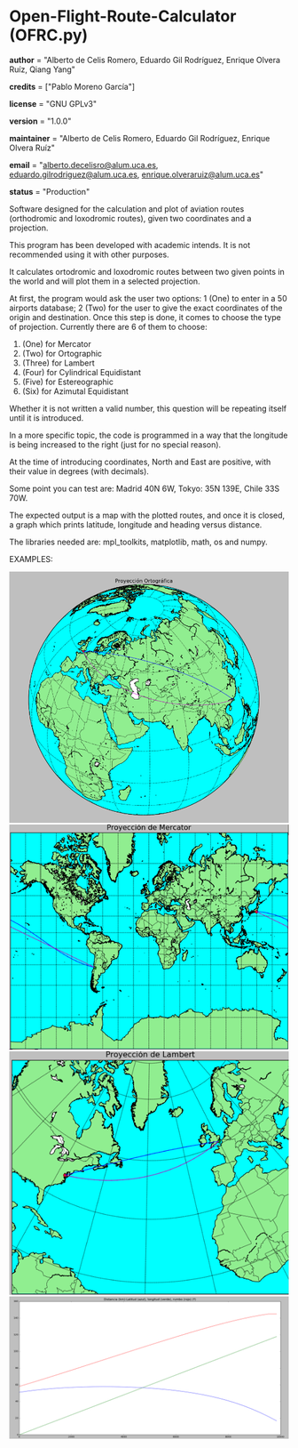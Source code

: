 # Open-Flight-Route-Calculator (OFRC.py)

__author__ = "Alberto de Celis Romero, Eduardo Gil Rodríguez, Enrique Olvera Ruíz, Qiang Yang"

__credits__ = ["Pablo Moreno García"]

__license__ = "GNU GPLv3"

__version__ = "1.0.0"

__maintainer__ = "Alberto de Celis Romero, Eduardo Gil Rodríguez, Enrique Olvera Ruíz"

__email__ = "alberto.decelisro@alum.uca.es, eduardo.gilrodriguez@alum.uca.es, enrique.olveraruiz@alum.uca.es"

__status__ = "Production"


Software designed for the calculation and plot of aviation routes (orthodromic and loxodromic routes), given two coordinates and a projection.

This program has been developed with academic intends. It is not recommended using it with other purposes.

It calculates ortodromic and loxodromic routes between two given points in the world and will plot them in a selected projection.

At first, the program would ask the user two options: 1 (One) to enter in a 50 airports database; 2 (Two) for the user to give the exact coordinates of the origin and destination.
Once this step is done, it comes to choose the type of projection. Currently there are 6 of them to choose:
1. (One) for Mercator 
2. (Two) for Ortographic 
3. (Three) for Lambert 
4. (Four) for Cylindrical Equidistant 
5. (Five) for Estereographic
6. (Six) for Azimutal Equidistant

Whether it is not written a valid number, this question will be repeating itself until it is introduced. 

In a more specific topic, the code is programmed in a way that the longitude is being increased to the right (just for no special reason).

At the time of introducing coordinates, North and East are positive, with their value in degrees (with decimals).

Some point you can test are:
Madrid 40N 6W, Tokyo: 35N 139E, Chile 33S 70W.

The expected output is a map with the plotted routes, and once it is closed, a graph which prints latitude, longitude and heading versus distance.

The libraries needed are: mpl_toolkits, matplotlib, math, os and numpy.

EXAMPLES:

![Screenshot](Ortographic_Projection.png)
![Screenshot](Mercator_Projection.png)
![Screenshot](Lambert_Projection.png)
![Screenshot](graph_hongkong-london.png)


